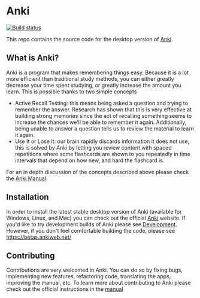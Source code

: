 # Anki

[![Build status](https://badge.buildkite.com/c9edf020a4aec976f9835e54751cc5409d843adbb66d043bd3.svg?branch=main)](https://buildkite.com/ankitects/anki-ci)

This repo contains the source code for the desktop version of
[Anki](https://apps.ankiweb.net).

## What is Anki?

Anki is a program that makes remembering things easy. Because it is a lot more efficient than traditional study methods,
you can either greatly decrease your time spent studying, or greatly increase the amount you learn. This is possible thanks to two simple concepts

- Active Recall Testing: this means being asked a question and trying to remember the answer. Research has shown that this is very effective at building strong memories since the act of recalling something seems to increase the chances we'll be able to remember it again. Additionally, being unable to answer a question tells us to review the material to learn it again.
- Use It or Lose It: our brain rapidly discards information it does not use, this is solved by Anki by letting you review content with spaced repetitions where some flashcards are shown to you repeatedly in time intervals that depend on how new, and hard the flashcard is.

For an in depth discussion of the concepts described above please check the [Anki Manual](https://docs.ankiweb.net/background.html).

## Installation

In order to install the latest stable desktop version of Anki (available for Windows, Linux, and Mac) you can check out the official [Anki](https://apps.ankiweb.net) website.
If you'd like to try development builds of Anki please see [Development](./docs/development.md). However, if you don't feel comfortable building the code, please see https://betas.ankiweb.net/

## Contributing

Contributions are very welcomed in Anki. You can do so by fixing bugs, implementing new features, refactoring code, translating the apps, improving the manual, etc.
To learn more about contributing to Anki please check out the official instructions in the [manual](https://docs.ankiweb.net/contrib.html)

